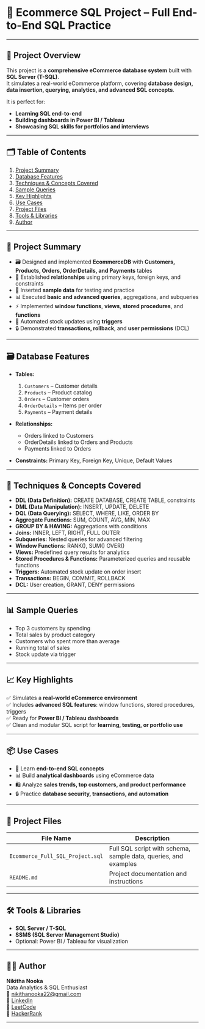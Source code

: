 # 🛒 Ecommerce SQL Project – Full End-to-End SQL Practice
---

## 📌 Project Overview

This project is a **comprehensive eCommerce database system** built with **SQL Server (T-SQL)**.  
It simulates a real-world eCommerce platform, covering **database design, data insertion, querying, analytics, and advanced SQL concepts**.  

It is perfect for:
- **Learning SQL end-to-end**  
- **Building dashboards in Power BI / Tableau**  
- **Showcasing SQL skills for portfolios and interviews**

---

## 🗂️ Table of Contents
1. [Project Summary](#-project-summary)  
2. [Database Features](#-database-features)  
3. [Techniques & Concepts Covered](#-techniques--concepts-covered)  
4. [Sample Queries](#-sample-queries)  
5. [Key Highlights](#-key-highlights)  
6. [Use Cases](#-use-cases)  
7. [Project Files](#-project-files)  
8. [Tools & Libraries](#-tools--libraries)  
9. [Author](#-author)  

---

## 📌 Project Summary

- 🗃️ Designed and implemented **EcommerceDB** with **Customers, Products, Orders, OrderDetails, and Payments** tables  
- 🔗 Established **relationships** using primary keys, foreign keys, and constraints  
- 🧪 Inserted **sample data** for testing and practice  
- 📊 Executed **basic and advanced queries**, aggregations, and subqueries  
- ⚡ Implemented **window functions**, **views**, **stored procedures**, and **functions**  
- 🔄 Automated stock updates using **triggers**  
- 🔒 Demonstrated **transactions, rollback**, and **user permissions** (DCL)  

---

## 🗃️ Database Features

- **Tables:**
  1. `Customers` – Customer details  
  2. `Products` – Product catalog  
  3. `Orders` – Customer orders  
  4. `OrderDetails` – Items per order  
  5. `Payments` – Payment details  

- **Relationships:**
  - Orders linked to Customers  
  - OrderDetails linked to Orders and Products  
  - Payments linked to Orders  

- **Constraints:** Primary Key, Foreign Key, Unique, Default Values  

---

## 🧠 Techniques & Concepts Covered

- **DDL (Data Definition):** CREATE DATABASE, CREATE TABLE, constraints  
- **DML (Data Manipulation):** INSERT, UPDATE, DELETE  
- **DQL (Data Querying):** SELECT, WHERE, LIKE, ORDER BY  
- **Aggregate Functions:** SUM, COUNT, AVG, MIN, MAX  
- **GROUP BY & HAVING:** Aggregations with conditions  
- **Joins:** INNER, LEFT, RIGHT, FULL OUTER  
- **Subqueries:** Nested queries for advanced filtering  
- **Window Functions:** RANK(), SUM() OVER()  
- **Views:** Predefined query results for analytics  
- **Stored Procedures & Functions:** Parameterized queries and reusable functions  
- **Triggers:** Automated stock update on order insert  
- **Transactions:** BEGIN, COMMIT, ROLLBACK  
- **DCL:** User creation, GRANT, DENY permissions  

---

## 📊 Sample Queries

- Top 3 customers by spending  
- Total sales by product category  
- Customers who spent more than average  
- Running total of sales  
- Stock update via trigger  

---

## 📈 Key Highlights

✅ Simulates a **real-world eCommerce environment**  
✅ Includes **advanced SQL features**: window functions, stored procedures, triggers  
✅ Ready for **Power BI / Tableau dashboards**  
✅ Clean and modular SQL script for **learning, testing, or portfolio use**  

---

## 📦 Use Cases

- 🧮 Learn **end-to-end SQL concepts**  
- 📊 Build **analytical dashboards** using eCommerce data  
- 🛍️ Analyze **sales trends, top customers, and product performance**  
- 🔒 Practice **database security, transactions, and automation**  

---

## 📁 Project Files

| File Name                          | Description                                              |
|------------------------------------|----------------------------------------------------------|
| `Ecommerce_Full_SQL_Project.sql`    | Full SQL script with schema, sample data, queries, and examples |
| `README.md`                         | Project documentation and instructions                  |

---

## 🛠️ Tools & Libraries

- **SQL Server / T-SQL**  
- **SSMS (SQL Server Management Studio)**  
- Optional: Power BI / Tableau for visualization  

---

## 🧑‍💻 Author

**Nikitha Nooka**  
Data Analytics & SQL Enthusiast  
📧 nikithanooka22@gmail.com  
🔗 [LinkedIn](https://www.linkedin.com/in/nikithanooka22)  
🔗 [LeetCode](https://leetcode.com/u/NikithaNooka/)  
🔗 [HackerRank](https://www.hackerrank.com/profile/NIKITHANOOKA22)  

---

